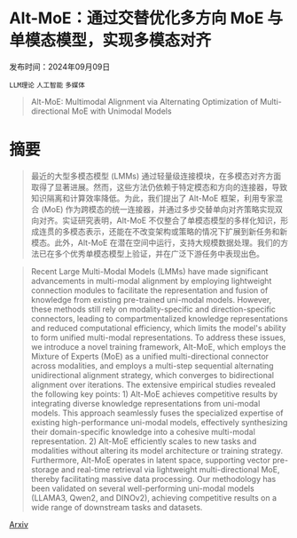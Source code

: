 # Alt-MoE：通过交替优化多方向 MoE 与单模态模型，实现多模态对齐

发布时间：2024年09月09日

`LLM理论` `人工智能` `多媒体`

> Alt-MoE: Multimodal Alignment via Alternating Optimization of Multi-directional MoE with Unimodal Models

# 摘要

> 最近的大型多模态模型 (LMMs) 通过轻量级连接模块，在多模态对齐方面取得了显著进展。然而，这些方法仍依赖于特定模态和方向的连接器，导致知识隔离和计算效率降低。为此，我们提出了 Alt-MoE 框架，利用专家混合 (MoE) 作为跨模态的统一连接器，并通过多步交替单向对齐策略实现双向对齐。实证研究表明，Alt-MoE 不仅整合了单模态模型的多样化知识，形成连贯的多模态表示，还能在不改变架构或策略的情况下扩展到新任务和新模态。此外，Alt-MoE 在潜在空间中运行，支持大规模数据处理。我们的方法已在多个优秀单模态模型上验证，并在广泛下游任务中表现出色。

> Recent Large Multi-Modal Models (LMMs) have made significant advancements in multi-modal alignment by employing lightweight connection modules to facilitate the representation and fusion of knowledge from existing pre-trained uni-modal models. However, these methods still rely on modality-specific and direction-specific connectors, leading to compartmentalized knowledge representations and reduced computational efficiency, which limits the model's ability to form unified multi-modal representations. To address these issues, we introduce a novel training framework, Alt-MoE, which employs the Mixture of Experts (MoE) as a unified multi-directional connector across modalities, and employs a multi-step sequential alternating unidirectional alignment strategy, which converges to bidirectional alignment over iterations. The extensive empirical studies revealed the following key points: 1) Alt-MoE achieves competitive results by integrating diverse knowledge representations from uni-modal models. This approach seamlessly fuses the specialized expertise of existing high-performance uni-modal models, effectively synthesizing their domain-specific knowledge into a cohesive multi-modal representation. 2) Alt-MoE efficiently scales to new tasks and modalities without altering its model architecture or training strategy. Furthermore, Alt-MoE operates in latent space, supporting vector pre-storage and real-time retrieval via lightweight multi-directional MoE, thereby facilitating massive data processing. Our methodology has been validated on several well-performing uni-modal models (LLAMA3, Qwen2, and DINOv2), achieving competitive results on a wide range of downstream tasks and datasets.

[Arxiv](https://arxiv.org/abs/2409.05929)